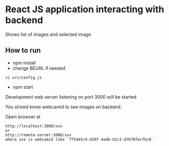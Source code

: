 # React JS application interacting with backend

Shows list of images and selected image

## How to run

- npm install
- change BEURL if needed
```
vi src/config.js
```
- npm start

Development web server listening on port 3000 will be started

You showd know webcamid to see images on backend.

Open browser at
```
http://localhost:3000/xxx
or
http://remote-server:3000/xxx
where xxx is webcamid like `f75445c9-d50f-4a4b-b2c3-d7bf0fecfbc8`

```